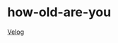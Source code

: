 # how-old-are-you

[Velog]([https://velog.io/@ju-nong/%ED%81%AC%EB%A6%AC%EC%8A%A4%EB%A7%88%EC%8A%A4-%ED%8A%B8%EB%A6%AC%EB%A5%BC-%EB%A7%8C%EB%93%A4%EC%96%B4%EB%B3%B4%EC%9E%90](https://velog.io/@ju-nong/%EC%99%80-Datepicker))
